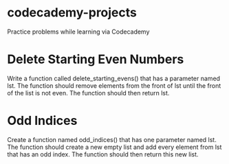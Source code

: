 # codecademy-projects
Practice problems while learning via Codecademy

# Delete Starting Even Numbers
Write a function called delete_starting_evens() that has a parameter named lst.
The function should remove elements from the front of lst until the front of the list is not even. 
The function should then return lst.

# Odd Indices
Create a function named odd_indices() that has one parameter named lst.
The function should create a new empty list and add every element from lst that has an odd index. 
The function should then return this new list.
